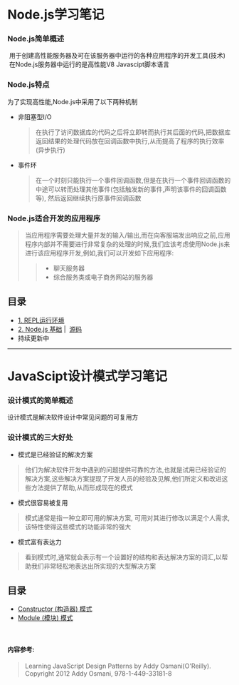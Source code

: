 # Node.js学习笔记

### Node.js简单概述
  用于创建高性能服务器及可在该服务器中运行的各种应用程序的开发工具(技术)
  在Node.js服务器中运行的是高性能V8 Javascipt脚本语言

### Node.js特点
 为了实现高性能,Node.js中采用了以下两种机制
 - 非阻塞型I/O
    >在执行了访问数据库的代码之后将立即转而执行其后面的代码,把数据库返回结果的处理代码放在回调函数中执行,从而提高了程序的执行效率(异步执行)
 - 事件环
    >在一个时刻只能执行一个事件回调函数,但是在执行一个事件回调函数的中途可以转而处理其他事件(包括触发新的事件,声明该事件的回调函数等),
 然后返回继续执行原事件回调函数

### Node.js适合开发的应用程序
>当应用程序需要处理大量并发的输入/输出,而在向客服端发出响应之前,应用程序内部并不需要进行非常复杂的处理的时候,我们应该考虑使用Node.js来进行该应用程序开发,例如,我们可以开发如下应用程序:
>> - 聊天服务器
>> - 综合服务类或电子商务网站的服务器

## 目录
- [1. REPL运行环境](./Nodejs/1.%20REPL) 
- [2. Node.js 基础](./Nodejs/2.%20Node.js) |  [源码](./Nodejs/2.%20Node.js/code/)
- 持续更新中

---------------------------------------------------------------------------
# JavaScipt设计模式学习笔记

### 设计模式的简单概述
 设计模式是解决软件设计中常见问题的可复用方
 
### 设计模式的三大好处
 - 模式是已经验证的解决方案
 > 他们为解决软件开发中遇到的问题提供可靠的方法,也就是试用已经验证的解决方案,这些解决方案提现了开发人员的经验及见解,他们所定义和改进这些方法提供了帮助,从而形成现在的模式
 - 模式很容易被复用
 > 模式通常是指一种立即可用的解决方案, 可用对其进行修改以满足个人需求, 该特性使得这些模式的功能非常的强大
 - 模式富有表达力
 > 看到模式时,通常就会表示有一个设置好的结构和表达解决方案的词汇,以帮助我们非常轻松地表达出所实现的大型解决方案
 
 ## 目录
- [Constructor (构造器) 模式](./Design%20patterns/Constructor)
- [Module (模块) 模式](./Design%20patterns/Module)  
  
  
#### 内容参考: 
> Learning JavaScript Design Patterns by Addy Osmani(O'Reilly). Copyright 2012 Addy Osmani, 978-1-449-33181-8
